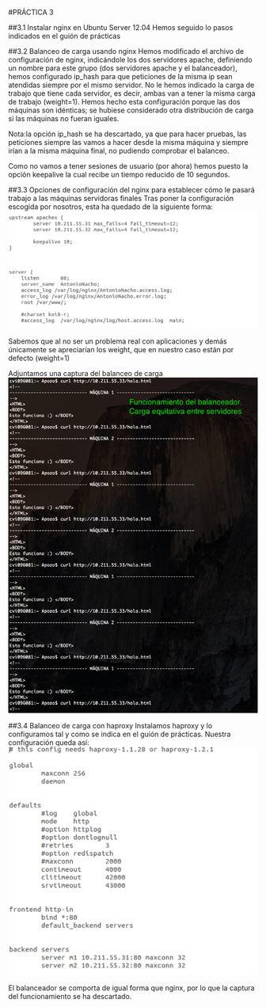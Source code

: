 #PRÁCTICA 3

##3.1 Instalar nginx en Ubuntu Server 12.04
Hemos seguido lo pasos indicados en el guión de prácticas

##3.2 Balanceo de carga usando nginx
Hemos modificado el archivo de configuración de nginx, indicándole los dos servidores apache, definiendo un nombre para este grupo (dos servidores apache y el balanceador), hemos configurado ip_hash para que peticiones de la misma ip sean atendidas siempre por el mismo servidor. No le hemos indicado la carga de trabajo que tiene cada servidor, es decir, ambas van a tener la misma carga de trabajo (weight=1). Hemos hecho esta configuración porque las dos máquinas son idénticas; se hubiese considerado otra distribución de carga si las máquinas no fueran iguales.

Nota:la opción ip_hash se ha descartado, ya que para hacer pruebas, las peticiones siempre las vamos a hacer desde la misma máquina y siempre irían a la misma máquina final, no pudiendo comprobar el balanceo.

Como no vamos a tener sesiones de usuario (por ahora) hemos puesto la opción keepalive la cual recibe un tiempo reducido de 10 segundos.


##3.3 Opciones de configuración del nginx para establecer cómo le pasará trabajo a las máquinas servidoras finales
Tras poner la configuración escogida por nosotros, esta ha quedado de la siguiente forma:
![imagen](https://github.com/AntonioPozo/swap1415/blob/master/P3/balanceador_nginx.png)

Sabemos que al no ser un problema real con aplicaciones y demás únicamente se apreciarían los weight, que en nuestro caso están por defecto (weight=1)

Adjuntamos una captura del balanceo de carga
![imagen](https://github.com/AntonioPozo/swap1415/blob/master/P3/balanceador_funcionando.png)

##3.4 Balanceo de carga con haproxy
Instalamos haproxy y lo configuramos tal y como se indica en el guión de prácticas.
Nuestra configuración queda así:
![imagen](https://github.com/AntonioPozo/swap1415/blob/master/P3/balanceador_haproxy.png)

El balanceador se comporta de igual forma que nginx, por lo que la captura del funcionamiento se ha descartado.


